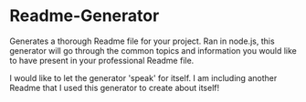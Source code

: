 # Readme-Generator
Generates a thorough Readme file for your project. Ran in node.js, this generator will go through the common topics and information you would like to have present in your professional Readme file.

I would like to let the generator 'speak' for itself. I am including another Readme that I used this generator to create about itself!
